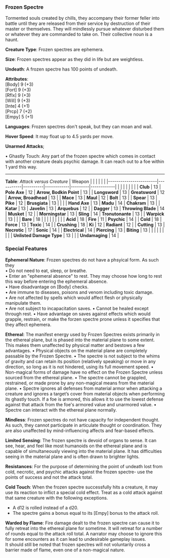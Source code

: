 ### Frozen Spectre
Tormented souls created by chills, they accompany their former feller into battle until they are released from their service by destruction of their master or themselves. They will mindlessly pursue whatever disturbed them or whatever they are commanded to take on. Their collective noun is a haunt.

**Creature Type**: Frozen spectres are ephemera.

**Size**: Frozen spectres appear as they did in life but are weightless.

**Undeath**: A frozen spectre has 100 points of undeath.

**Attributes**:  
[Body] 9 (+3)  
[Fort] 9 (+3)  
[Rflx] 9 (+3)  
[Will] 9 (+3)  
[Inte] 4 (+1)  
[Prcp] 7 (+2)  
[Empy] 5 (+1)  

**Languages**: Frozen spectres don't speak, but they can moan and wail.

**Hover Speed**: It may float up to 4.5 yards per move.

**Unarmed Attacks**;

 • Ghastly Touch: Any part of the frozen spectre which comes in contact with another creature deals psychic damage. It can reach out to a foe within 1 yard this way.

---------------------

**Table**: *Attack versus Creature*
| Weapon                 |          |            |         |            |         |
|------------------------|-----------|----------|------------|---------|------------|
|                        |          |            |         |            |         |
| **Club**                   | 13   | **Pole Axe** | 12     | **Arrow, Bodkin Point**    | 13    |
| **Longsword**              | 13    | **Greatsword** | 12     | **Arrow, Broadhead**    | 13    |
| **Mace**                   | 13    | **Maul** | 12     | **Bolt** | 13    |
| **Spear**                  | 13     | **Pike** | 12     | **Brusgiata** | 13     |  |     |
| **Hand Axe**               | 13     | **Madu** | 14     | **Chakram** | 13    |
| **Katar**                  | 13     | **Javelin** | 13    | **Arquebus** | 12    |
| **Dagger**                 | 13     | **Throwing Blade** | 14   | **Musket** | 12    |
| **Morningstar**            | 13     | **Sling** | 14    | **Tronutonante** | 13    |
| **Warpick**                | 13     |   |    | **Bare** |  18 |
|                        |           |          |            |         |            |
| **Acid**                   | 18     | **Fire** | 11     | **Psychic** | 14     |
| **Cold**                   | 18     | **Force** | 13     | **Toxic**  | 14     |
| **Crushing**               | 18     | **Ki** | 12     | **Radiant** | 12     |
| **Cutting**                | 13     | **Necrotic** | 17     | **Sonic** | 14    |
| **Electrical**             | 14     | **Piercing** | 13     | **Biting** | 13    |
|                        |           |          |            |         |            |
| **Unlisted Damage Type** | 13 |   |    | **Undamaging** | 14 |


### Special Features

**Ephemeral Nature**: Frozen spectres do not have a phsyical form. As such they   
 • Do not need to eat, sleep, or breathe.  
 • Enter an "ephemeral absence" to rest. They may choose how long to rest this way before entering the ephemeral absence.  
 • Have disadvantage on [Body] checks.  
 • Are immune to diseases, poisons and venom including toxic damage.  
 • Are not affected by spells which would affect flesh or physically manipulate them.  
 • Are not subject to incapacitation saves.
 • Cannot be healed except through rest.
 • Have advantage on saves against effects which would grapple, restrain, or make the forzen spectre prone unless it specifies that they affect ephemera.

 **Ethereal**: The manifest energy used by Frozen Spectres exists primarily in the ethereal plane, but is phased into the material plane to some extent. This makes them unaffected by physical matter and bestows a few advantages.
    • Physical objects on the material plane are completely passable by the Frozen Spectre.
    • The spectre is not subject to the whims of gravity and can retain its position (relatively speaking) or move in any direction, so long as it is not hindered, using its full movement speed.
    • Non-magical forms of damage have no effect on the Frozen Spectre unless sourced from the ethereal plane.
    • The spectre cannot be grappled, restrained, or made prone by any non-magical means from the material plane.
    • Spectre ignores all defenses from material armor when attacking a creature and ignores a target’s cover from material objects when performing its ghastly touch. If a foe is armored, this allows it to use the lowest defense against that attack from the foe's armored value and unarmored value.
    • Spectre can interact with the ethereal plane normally.

**Mindless**: Frozen spectres do not have capacity for independent thought. As such, they cannot participate in articulate thought or coordination. They are also unaffected by mind-influencing affects and fear-based effects.

**Limited Sensing**: The frozen spectre is devoid of organs to sense. It can see, hear, and feel like most humanoids on the ethereal plane and is capable of simultaneously viewing into the material plane. It has difficulties seeing in the material plane and is often drawn to brighter lights.

**Resistances**: For the purpose of determining the point of undeath lost from cold, necrotic, and psychic attacks against the frozen spectre- use the points of success and not the attack total.

**Cold Touch**: When the frozen spectre successfully hits a creature, it may use its reaction to inflict a special cold effect. Treat as a cold attack against that same creature with the following exceptions.  
* A d12 is rolled instead of a d20.  
* The spectre gains a bonus equal to its [Empy] bonus to the attack roll.

**Warded by Flame**: Fire damage dealt to the frozen spectre can cause it to fully retreat into the ethereal plane for sometime. It will retreat for a number of rounds equal to the attack roll total. A narrator may choose to ignore this for some encounters as it can lead to undesirable gameplay issues.  
It should still be noted that frozen spectres will not voluntarily cross a barrier made of flame, even one of a non-magical nature.
